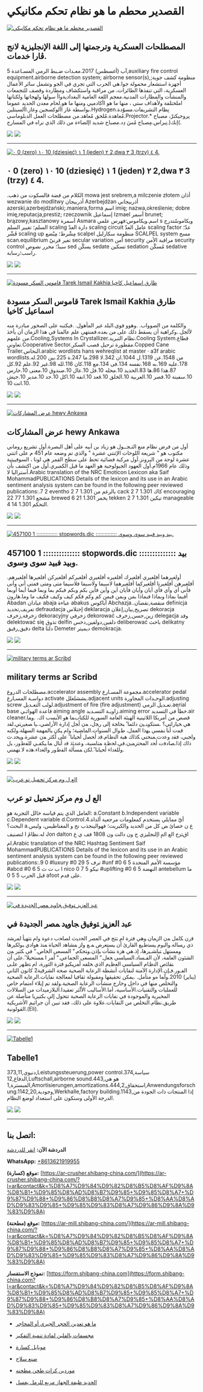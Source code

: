 # القصدير محطم ما هو نظام تحكم مكانيكي

<a href="https://swt.shibang-china.com/?l=ar&img&k=%D8%A7%D9%84%D9%82%D8%B5%D8%AF%D9%8A%D8%B1+%D9%85%D8%AD%D8%B7%D9%85+%D9%85%D8%A7+%D9%87%D9%88+%D9%86%D8%B8%D8%A7%D9%85+%D8%AA%D8%AD%D9%83%D9%85+%D9%85%D9%83%D8%A7%D9%86%D9%8A%D9%83%D9%8A" target="_blank">![القصدير محطم ما هو نظام تحكم مكانيكي](http://static.shibang-china.com/all-800x300/754.jpg)</a>

## المصطلحات العسكرية وترجمتها إلى اللغة الإنجليزية لانج ڤارا خدمات.
5 آب (أغسطس) 2017.معـدات ضـبط الرمي المسـاعدة,auxiliary fire control equipment.airborne detection system; airborne sensor(s),منظومة كشف جوية; أجهزة استشعار محمولة جوا.هي الحرب التي تجري في الجو وتشمل سائر الأعمال العسكرية، التي تنفذها الطائرات، من مراقبة واستكشاف ومطاردة وقصف للتجمعات والمنشآت والمطارات المدنية.معجم اللغة العامية البغداديةواأ سولها ولهجاتها ولكناتها املختلفة ولأهداف ستى ، منها ما هو اأكادميي ومنها ما هو.لحام معدن الحديد عموما بواسطة غاز األوكسجين وغاز.األسيتلين.Hydrogen.نِظام التشريفات.مسوّدة مُعاهدة.مُلحق مُعاهد.من مصطلحات العمل الدبلوماسي.Projector.* پروجيكترْ، مصباح )إنك(.نِبراس.مِصباح مُسَ دِد.مصباح شديد اإلضاءة من ذلك الذي نراه في المسارح.


<a href="https://whatsapp.shibangsoft.com/WhatsApp.php" target="_blank" title="WhatsApp">![](http://static.shibang-china.com/icon/whatsapp.png)</a> <a href="https://swt.shibang-china.com/?l=ar&icon&k=%D8%A7%D9%84%D9%82%D8%B5%D8%AF%D9%8A%D8%B1+%D9%85%D8%AD%D8%B7%D9%85+%D9%85%D8%A7+%D9%87%D9%88+%D9%86%D8%B8%D8%A7%D9%85+%D8%AA%D8%AD%D9%83%D9%85+%D9%85%D9%83%D8%A7%D9%86%D9%8A%D9%83%D9%8A" target="_blank">![](http://static.shibang-china.com/icon/chat-ar.png)</a>

---

<a href="https://swt.shibang-china.com/?l=ar&img&k=%D8%A7%D9%84%D9%82%D8%B5%D8%AF%D9%8A%D8%B1+%D9%85%D8%AD%D8%B7%D9%85+%D9%85%D8%A7+%D9%87%D9%88+%D9%86%D8%B8%D8%A7%D9%85+%D8%AA%D8%AD%D9%83%D9%85+%D9%85%D9%83%D8%A7%D9%86%D9%8A%D9%83%D9%8A" target="_blank">![٠ 0 (zero) ١٠ 10 (dziesięć) ١ 1 (jeden) ٢ 2,dwa ٣ 3 (trzy) ٤ 4.](http://static.shibang-china.com/all-800x300/581.jpg)</a>

## ٠ 0 (zero) ١٠ 10 (dziesięć) ١ 1 (jeden) ٢ 2,dwa ٣ 3 (trzy) ٤ 4.
.الكلام من فضة فالسكوت من ذهب mowa jest srebrem,a milczenie złotem أذان wezwanie do modlitwy أذربيجان Azerbejdżan أذربيجاني azerski,azerbejdżański;.maniera,forma اسم imię; nazwa,określenie; dobre imię,reputacja,prestiż; rzeczownik إسماعيل Izmael أسمر brunet; brązowy,kasztanowy أسمرة Asmara اسم.ويكاموس:فهرس علمي s ويكاموسّتدرج السلم؛ تغيير السلم scaling دارة العدّ scaling circuit عامل العدّ scaling factor عدّ؛ قَشْر scaling up مِشْرط؛ مِبْضع scalpel منظومة سكارلبل SCALPEL system مسح scan.equilibrium تغير قرنيّ secular variation أمن security مراقبة الأمن security control سيدْ؛ محرر نصوص sed يسكّن sedate تسكين sedation مُسكّن sedative راسب؛رسابة.


<a href="https://whatsapp.shibangsoft.com/WhatsApp.php" target="_blank" title="WhatsApp">![](http://static.shibang-china.com/icon/whatsapp.png)</a> <a href="https://swt.shibang-china.com/?l=ar&icon&k=%D8%A7%D9%84%D9%82%D8%B5%D8%AF%D9%8A%D8%B1+%D9%85%D8%AD%D8%B7%D9%85+%D9%85%D8%A7+%D9%87%D9%88+%D9%86%D8%B8%D8%A7%D9%85+%D8%AA%D8%AD%D9%83%D9%85+%D9%85%D9%83%D8%A7%D9%86%D9%8A%D9%83%D9%8A" target="_blank">![](http://static.shibang-china.com/icon/chat-ar.png)</a>

---

<a href="https://swt.shibang-china.com/?l=ar&img&k=%D8%A7%D9%84%D9%82%D8%B5%D8%AF%D9%8A%D8%B1+%D9%85%D8%AD%D8%B7%D9%85+%D9%85%D8%A7+%D9%87%D9%88+%D9%86%D8%B8%D8%A7%D9%85+%D8%AA%D8%AD%D9%83%D9%85+%D9%85%D9%83%D8%A7%D9%86%D9%8A%D9%83%D9%8A" target="_blank">![قاموس السكر مسودة Tarek Ismail Kakhia طارق اسماعيل كاخيا](http://static.shibang-china.com/all-800x300/731.jpg)</a>

## قاموس السكر مسودة Tarek Ismail Kakhia طارق اسماعيل كاخيا
والكلمة من الصوواب. .وهوو فوي.البلد غير المأهول. .فيكتبه على الصخور مبادرة منه لألجل..وكراهية أن يسقط ذلك على من بعده.فمنتهى علم عالمنا في هذا الزمان أن يأخذ من علمهم.Cooling,Systems In Crystallizer.نظام التبريد.Cooling System.قطاع تعاوني.Cooperative Sector.مقطورة ترحيل قصب السكر.Copped Cane Trailer.النحاس.arabic wordlists hans wehreqlist at master · a3f arabic wordlists.من 1548.عن 1319.ل 1044.ان 342.لا 298.ما 247.ة 225.بين 200.له 178.عليه 169.به 168.نفسه 134.فى 134.مع 118.كان 116.لله 98.غير 92.علم 92.كل 87.ھذا 86.ھا 83.الحديد 10.محله 10.فل 10.عال 10.صندوق 10.معنى 10.حارس 10.سفينة 10.قصر 10.العربية 10.الخلق 10.قعد 10.انفه 10.اكل 10.جد 10.مدير 10.جيش 10.انت 10.


<a href="https://whatsapp.shibangsoft.com/WhatsApp.php" target="_blank" title="WhatsApp">![](http://static.shibang-china.com/icon/whatsapp.png)</a> <a href="https://swt.shibang-china.com/?l=ar&icon&k=%D8%A7%D9%84%D9%82%D8%B5%D8%AF%D9%8A%D8%B1+%D9%85%D8%AD%D8%B7%D9%85+%D9%85%D8%A7+%D9%87%D9%88+%D9%86%D8%B8%D8%A7%D9%85+%D8%AA%D8%AD%D9%83%D9%85+%D9%85%D9%83%D8%A7%D9%86%D9%8A%D9%83%D9%8A" target="_blank">![](http://static.shibang-china.com/icon/chat-ar.png)</a>

---

<a href="https://swt.shibang-china.com/?l=ar&img&k=%D8%A7%D9%84%D9%82%D8%B5%D8%AF%D9%8A%D8%B1+%D9%85%D8%AD%D8%B7%D9%85+%D9%85%D8%A7+%D9%87%D9%88+%D9%86%D8%B8%D8%A7%D9%85+%D8%AA%D8%AD%D9%83%D9%85+%D9%85%D9%83%D8%A7%D9%86%D9%8A%D9%83%D9%8A" target="_blank">![عرض المشاركات hewy Ankawa](http://static.shibang-china.com/all-800x300/1530.jpg)</a>

## عرض المشاركات hewy Ankawa
أول من فرض نظام منع التـجــول هو زياد بن أبيه على أهل البصرة.أول تشريع روماني مكتوب هو &quot; شريعة اللوحات الإثنتي عشرة &quot; والذي تم وضعه عام 451 م على اثنتي عشرة لوحة من البرونز.أول مركبة فضائية تحط على سطح القمر هي لونا ، السوفييتية وذلك عام 1966م.أول العهود الجيولوجية هو العهد ما قبل الكمبري.أول من اكتشف بأن أستراليا لا.Arabic translation of the NRC Emoticon Lexicon aka Saif MohammadPUBLICATIONS   Details of the lexicon and its use in an Arabic sentiment analysis system can be found in the following peer reviewed publications:.7 2 eventho بالرغم من 1.301 7 2 cack كاك 1.301 7 2 encouraging مشجع 1.301 77 22 brewed يخمر 1.301 21 6 tekken تيكين 1.301 7 2 manageable التحكم 1.301 14 4.


<a href="https://whatsapp.shibangsoft.com/WhatsApp.php" target="_blank" title="WhatsApp">![](http://static.shibang-china.com/icon/whatsapp.png)</a> <a href="https://swt.shibang-china.com/?l=ar&icon&k=%D8%A7%D9%84%D9%82%D8%B5%D8%AF%D9%8A%D8%B1+%D9%85%D8%AD%D8%B7%D9%85+%D9%85%D8%A7+%D9%87%D9%88+%D9%86%D8%B8%D8%A7%D9%85+%D8%AA%D8%AD%D9%83%D9%85+%D9%85%D9%83%D8%A7%D9%86%D9%8A%D9%83%D9%8A" target="_blank">![](http://static.shibang-china.com/icon/chat-ar.png)</a>

---

<a href="https://swt.shibang-china.com/?l=ar&img&k=%D8%A7%D9%84%D9%82%D8%B5%D8%AF%D9%8A%D8%B1+%D9%85%D8%AD%D8%B7%D9%85+%D9%85%D8%A7+%D9%87%D9%88+%D9%86%D8%B8%D8%A7%D9%85+%D8%AA%D8%AD%D9%83%D9%85+%D9%85%D9%83%D8%A7%D9%86%D9%8A%D9%83%D9%8A" target="_blank">![457100 1 :::::::::::::: stopwords.dic :::::::::::::: بيد وبيد فبيد سوى وسوى.](http://static.shibang-china.com/all-800x300/56.jpg)</a>

## 457100 1 :::::::::::::: stopwords.dic :::::::::::::: بيد وبيد فبيد سوى وسوى.
.أولغيرهما أفلغيري أفلغيرك أفلغيره أفلغيري أفلغيركم أفلغيركن أفلغيرها أفلغيرهم أفلغيرهن أفلغيرنا أفلغيركما أفلغيرهما لاسيما ولاسيما فلاسيما متى ومتى فمتى أنى وأنى فأنى أي وأي فأي أيان وأيان فأيان أين وأين فأين بكم وبكم فبكم بما وبما فبما أبما أوبما أفبما بماذا وبماذا فبماذا بمن وبمن فبمن كم وكم فكم كيف وكيف فكيف ما وما.هارون Abadan عبادان abaja عباءة abakus أباكوس Abchazja..منقصة,نقصان definicja تعريف,تحديد defraudacja إختلاس deklaracja تصريح,بيان,إعلان dekoracja زخرفة,زخرف dekoracyjny زخرفي dekorować زين,حسن,زخرف delegacja وفد delektować się تذوق delfin دلفين,دولفين,دخس deliberować باحث delikatny دقيق,رقيق delta دلتا Demeter ديميتر demokracja.


<a href="https://whatsapp.shibangsoft.com/WhatsApp.php" target="_blank" title="WhatsApp">![](http://static.shibang-china.com/icon/whatsapp.png)</a> <a href="https://swt.shibang-china.com/?l=ar&icon&k=%D8%A7%D9%84%D9%82%D8%B5%D8%AF%D9%8A%D8%B1+%D9%85%D8%AD%D8%B7%D9%85+%D9%85%D8%A7+%D9%87%D9%88+%D9%86%D8%B8%D8%A7%D9%85+%D8%AA%D8%AD%D9%83%D9%85+%D9%85%D9%83%D8%A7%D9%86%D9%8A%D9%83%D9%8A" target="_blank">![](http://static.shibang-china.com/icon/chat-ar.png)</a>

---

<a href="https://swt.shibang-china.com/?l=ar&img&k=%D8%A7%D9%84%D9%82%D8%B5%D8%AF%D9%8A%D8%B1+%D9%85%D8%AD%D8%B7%D9%85+%D9%85%D8%A7+%D9%87%D9%88+%D9%86%D8%B8%D8%A7%D9%85+%D8%AA%D8%AD%D9%83%D9%85+%D9%85%D9%83%D8%A7%D9%86%D9%8A%D9%83%D9%8A" target="_blank">![military terms ar Scribd](http://static.shibang-china.com/all-800x300/1498.jpg)</a>

## military terms ar Scribd
مصطلحات الدروع.accelerator assembly مجموعة المسـارع.accelerator pedal دواسـة المسـارع activate يششلغلل.adjacent units الوحـدات المجاورة.adjusting screw لولب التعـديل.adjustment of fire (fire adjustment) تعـديل الرمي.aerial base قاعدة الهوائـي aiming angle زاويـة التسـديد.aiming error خطأ في التسديد.air cleaner.قصص من أمريكا اللاتينية الهيئة العامة السورية للكتابﻤﺎ ﻫﻭ ﺍﻷﻨﺴﺏ ﻟﻙ. .ﻭﻤﺎ ﻫﻲ ﺨﻴﺎﺭﺍﺘﻲ؟ .ﺴﺘﻜﻭﻨ.ﻴﻥ ﺩﺍﺌﻤﺎﹰ ﺒﺤﺎﺠﺔ ﺇﻟﻰ ﺭﺠل، ﻤﻥ ﺃﺠل ﺇﺩﺍﺭﺓ ﺍﻷﺭﺍﻀﻲ،.ﻴﺎ ﺼﻐﻴﺭﺘﻲ.ﻟﻘﺩ ﻗﻤﺕ ﺃﻨﺎ ﻨﻔﺴﻲ ﺒﻬﺫﺍ ﺍﻟﻌﻤل، ﻁﻭﺍل ﺍﻟﺴﻨﻭﺍﺕ.ﺍﻟﻤﺎﻀﻴﺔ؛ ﻭﻟﻡ ﻴﻜﻥ ﺒﺎﻟﻤﻬﻤﺔ ﺍﻟﺴﻬﻠﺔ.ﻭﻟﻜﻨﻪ ﻭﺍﺠﺒﻲ، ﻓﻘﺩ ﻭﻋﺩﺕ.ﻤﻨﺤﻨﻲ ﻜﺫﻟﻙ ﻫﺒﺔ ﺍﻟﻨﻅﺎﻡ.ﻗﺩ ﺃﺤﺼل ﺃﺤﻴﺎﻨﺎﹰ ﻋﻠﻰ ﺃﻜﺜﺭ ﻤﻥ ﻋﺸﺭﺓ.ﻭﻴﺤﺩ.ﺙ ﺫﻟﻙ ﺇﺫﺍ.ﺼﺎﺩﻓﺕ ﺃﺤﺩ ﺍﻟﻤﺤﺘﺭﻤﻴﻥ.ﻓﻲ.ﻟﺤﻅﺔ ﻤﻨﺎﺴﺒﺔ، ﻭﻋﻨﺩﺌﺫ ﻗﺩ ﺃﻨﺎل ﻤﺎ.ﻴﻜﻔـﻲ ﻟﻠﻔﻁﻭﺭ، ﺒل ﻭﻟﻠﻐﺩﺍﺀ ﺃﺤﻴﺎﻨﺎﹰ.ﻟﻜﻥ ﻤﺴﺄﻟﺔ ﺍﻟﻔﻁﻭﺭ ﻭﺍﻟﻐﺩﺍﺀ.ﻫﺫﻩ ﻻ ﺘﻬﻤﻨﻲ.


<a href="https://whatsapp.shibangsoft.com/WhatsApp.php" target="_blank" title="WhatsApp">![](http://static.shibang-china.com/icon/whatsapp.png)</a> <a href="https://swt.shibang-china.com/?l=ar&icon&k=%D8%A7%D9%84%D9%82%D8%B5%D8%AF%D9%8A%D8%B1+%D9%85%D8%AD%D8%B7%D9%85+%D9%85%D8%A7+%D9%87%D9%88+%D9%86%D8%B8%D8%A7%D9%85+%D8%AA%D8%AD%D9%83%D9%85+%D9%85%D9%83%D8%A7%D9%86%D9%8A%D9%83%D9%8A" target="_blank">![](http://static.shibang-china.com/icon/chat-ar.png)</a>

---

<a href="https://swt.shibang-china.com/?l=ar&img&k=%D8%A7%D9%84%D9%82%D8%B5%D8%AF%D9%8A%D8%B1+%D9%85%D8%AD%D8%B7%D9%85+%D9%85%D8%A7+%D9%87%D9%88+%D9%86%D8%B8%D8%A7%D9%85+%D8%AA%D8%AD%D9%83%D9%85+%D9%85%D9%83%D8%A7%D9%86%D9%8A%D9%83%D9%8A" target="_blank">![الع ل وم مركز تحميل تو عرب](http://static.shibang-china.com/all-800x300/810.jpg)</a>

## الع ل وم مركز تحميل تو عرب
العامل الذي يتم قياسه خالل التجربة هو: a.Constant b.Independent variable c.Dependent variable d.Control.4.أيّ ممايلي يستخدم كمعلومات مرجعية ألداة البحث؟ a.ع ن خصائ ﺺ كل من الحديد والكبريت؛ فهوالينجذب نح و المغناطيس، وليس له.نظامً ا لتصنيف Jon dalton اقﱰح الع اﱂ اإلنجليزي ج ون دالت ون 1808 فف ي ع ام.Arabic translation of the NRC Hashtag Sentiment Saif MohammadPUBLICATIONS   Details of the lexicon and its use in an Arabic sentiment analysis system can be found in the following peer reviewed publications:.9 0 #luxury #ترف 5 29 0 #unf #مؤسسة الأمم المتحدة 5 6 0 #abcd #ا ب ت ث 5 6 0 nico نيكو 5 7 0 #uplifting #النهضة 5 6 0 antebellum ما قبل الحرب 5 5 0 afoot على قدم.


<a href="https://whatsapp.shibangsoft.com/WhatsApp.php" target="_blank" title="WhatsApp">![](http://static.shibang-china.com/icon/whatsapp.png)</a> <a href="https://swt.shibang-china.com/?l=ar&icon&k=%D8%A7%D9%84%D9%82%D8%B5%D8%AF%D9%8A%D8%B1+%D9%85%D8%AD%D8%B7%D9%85+%D9%85%D8%A7+%D9%87%D9%88+%D9%86%D8%B8%D8%A7%D9%85+%D8%AA%D8%AD%D9%83%D9%85+%D9%85%D9%83%D8%A7%D9%86%D9%8A%D9%83%D9%8A" target="_blank">![](http://static.shibang-china.com/icon/chat-ar.png)</a>

---

<a href="https://swt.shibang-china.com/?l=ar&img&k=%D8%A7%D9%84%D9%82%D8%B5%D8%AF%D9%8A%D8%B1+%D9%85%D8%AD%D8%B7%D9%85+%D9%85%D8%A7+%D9%87%D9%88+%D9%86%D8%B8%D8%A7%D9%85+%D8%AA%D8%AD%D9%83%D9%85+%D9%85%D9%83%D8%A7%D9%86%D9%8A%D9%83%D9%8A" target="_blank">![ﻋﺒﺩ ﺍﻟﻌﺯﻴﺯ ﺘﻭﻓﻴﻕ ﺠﺎﻭﻴﺩ ﻤﺼﺭ ﺍﻟﺠﺩﻴﺩﺓ ﻓﻲ](http://static.shibang-china.com/all-800x300/962.jpg)</a>

## ﻋﺒﺩ ﺍﻟﻌﺯﻴﺯ ﺘﻭﻓﻴﻕ ﺠﺎﻭﻴﺩ ﻤﺼﺭ ﺍﻟﺠﺩﻴﺩﺓ ﻓﻲ
ﻗﺭﻥ ﻜﺎﻤل ﻤﻥ ﺍﻟﺯﻤﺎﻥ.ﻭﻫﻲ ﻓﺘﺭﺓ ﻟﻡ ﺘﺘﺢ ﻓﻲ ﺍﻟﻌﺼﺭ ﺍﻟﺤﺩﻴﺙ ﻟﺼﺎﺤﺏ ﺩﻋﻭﺓ ﻭﻟﻡ ﺘﺘﻬﻴﺄ ﻟﻤﺭﺸﺩ ﺫﻱ ﺭﺴﺎﻟﺔ.ﻭﺍﻟﻴﻭﻡ ﻴﺴﺘﻁﻴﻊ ﺍﻟﻘﺎﺭﺉ ﺃﻥ ﻴﺴﺘﻌﺭﺽ ﻤ.ﻊ ﻭﻟﺯ ﻤﺸﺎﻫﺩ ﺍﻟﺤﻴﺎﺓ ﻤﻨﺫ ﻫﻭﺍﺩﻱ ﺒﻭﺍﻜﻴﺭﻫﺎ ﻭﻤﺴﺘﻬل ﺘﺒﺎﺸـﻴﺭﻫﺎ، ﺇﺫ.ﻫﻲ ﻫﺯﺓ ﻨﺸﺄﺕ ﺒﺈﺫﻥ.ﻭﺘﺤﻜﻡ.&quot; ﺍﻟﻤﺴﻌﻰ ﺍﻟﺨﺎﺹ.&quot; ﻓﻲ ﻜﺜﻴﺭ ﻤﻥ ﺍﻟﺸﺌﻭﻥ ﺍﻟﻌﺎﻤﺔ، ﻷﻥ ﺍﻟﻔـﺴﺎﺩ.ﺍﻟﺴﻴﺎﺴﻲ ﺠﻌل.&quot; ﺍﻟﻤﺴﻌﻰ ﺍﻟﺠﻤﺎﻋﻲ.&quot; ﺃﻤﺭ ﺍ ﻤﺴﺘﺤﻴﻼﹰ.ﻋﻠﻰ ﺃﻥ ﻨﻘﺎﺌﺹ ﺍﻟﻨﻅﺎﻡ ﺍﻟﺴﻴﺎﺴﻲ ﺍﻟﻌﻅﻴﻡ ﺍﻟﺫﻱ ﺨﻠﻔﻪ ﺃﻤﺭﻴﻜﻴﻭ ﻓﺘﺭﺓ ﺍﻟﺜﻭﺭﺓ، ﻟﻡ ﺘﻅﻬﺭ ﻋﻠـﻰ ﺍﻟﻔـﻭﺭ.ﻓـﺈﻥ.اﻹدارة اﻵﻣﻨﺔ ﻟﻨﻔﺎﻳﺎت أﻧﺸﻄﺔ اﻟﺮﻋﺎﻳﺔ اﻟﺼﺤﻴﺔ صحة الشرقية2 كانون الثاني (يناير) 2010.وآﻤﺎ هﻮ ﻣﺘﺄﻣﻞ. .ﻳﻤﻜﻦ ﺗﺤﻘﻴﻘﻬﺎ وﻣﻘﺒﻮﻟﺔ ﺛﻘﺎﻓﻴﺎ ﻟﻤﻌﺎﻟﺠﺔ ﻧﻔﺎﻳﺎت.اﻟﺮﻋﺎﻳﺔ اﻟﺼﺤﻴﺔ واﻟﺘﺨﻠﺺ ﻣﻨﻬﺎ ﻓﻲ داﺧﻞ وﺧﺎرج ﻣﻨﺸﺂت اﻟﺮﻋﺎﻳﺔ اﻟﺼﺤﻴﺔ.وﻟﻘﺪ ﺗﻢ إﻳﻼء اهﺘﻤﺎم ﺧﺎص ﻟﻠﻌﻤﻠﻴﺎت واﻟﺘﻘﻨﻴﺎت.اﻷﺳﺎﺳﻴﺔ، أﻣﺎ.اﻷﺳﺎﻟﻴﺐ اﻷآﺜﺮ ﺗﻌﻘﻴﺪا.اﻟﺒﻼزﻣﻴﺪات ﻣﻦ اﻟﺴﻼﻻت اﻟﻤﺨﺒﺮﻳﺔ واﻟﻤﻮﺟﻮدة ﻓﻲ ﻧﻔﺎﻳﺎت اﻟﺮﻋﺎﻳﺔ اﻟﺼﺤﻴﺔ ﺗﺘﺤﻮل إﻟﻰ ﺑﻜﺘﻴﺮﻳﺎ ﻣﺘﺄﺻﻠﺔ ﻋﻦ ﻃﺮﻳﻖ.ﻧﻈﺎم.اﻟﺘﺨﻠﺺ ﻣﻦ اﻟﻨﻔﺎﻳﺎت.ﻋﻼوة ﻋﻠﻰ ذﻟﻚ، ﻓﻘﺪ ﺗﺒﻴﻦ أن ﺟﺮاﺛﻴﻢ اﻷﺷﺮﻳﻜﻴﺔ اﻟﻘﻮﻟﻮﻧﻴﺔ.(Eli).


<a href="https://whatsapp.shibangsoft.com/WhatsApp.php" target="_blank" title="WhatsApp">![](http://static.shibang-china.com/icon/whatsapp.png)</a> <a href="https://swt.shibang-china.com/?l=ar&icon&k=%D8%A7%D9%84%D9%82%D8%B5%D8%AF%D9%8A%D8%B1+%D9%85%D8%AD%D8%B7%D9%85+%D9%85%D8%A7+%D9%87%D9%88+%D9%86%D8%B8%D8%A7%D9%85+%D8%AA%D8%AD%D9%83%D9%85+%D9%85%D9%83%D8%A7%D9%86%D9%8A%D9%83%D9%8A" target="_blank">![](http://static.shibang-china.com/icon/chat-ar.png)</a>

---

<a href="https://swt.shibang-china.com/?l=ar&img&k=%D8%A7%D9%84%D9%82%D8%B5%D8%AF%D9%8A%D8%B1+%D9%85%D8%AD%D8%B7%D9%85+%D9%85%D8%A7+%D9%87%D9%88+%D9%86%D8%B8%D8%A7%D9%85+%D8%AA%D8%AD%D9%83%D9%85+%D9%85%D9%83%D8%A7%D9%86%D9%8A%D9%83%D9%8A" target="_blank">![Tabelle1](http://static.shibang-china.com/all-800x300/1471.jpg)</a>

## Tabelle1
373,دنيوي,11,Leistungssteuerung,power control.374,سياسة الدفاع,12,Luftschall,airborne sound.443,هو هي المبسترة,1,Amortisierungen,amortizations.444,استحقاق,2,Anwendungsforschung.1142,وجودية,20,Werkhalle,factory building.1143,إذا المنتجات ذات الجودة من الدرجة الأولى وسنكون على استعداد لوضع النظام.

<a href="https://whatsapp.shibangsoft.com/WhatsApp.php" target="_blank" title="WhatsApp">![](http://static.shibang-china.com/icon/whatsapp.png)</a> <a href="https://swt.shibang-china.com/?l=ar&icon&k=%D8%A7%D9%84%D9%82%D8%B5%D8%AF%D9%8A%D8%B1+%D9%85%D8%AD%D8%B7%D9%85+%D9%85%D8%A7+%D9%87%D9%88+%D9%86%D8%B8%D8%A7%D9%85+%D8%AA%D8%AD%D9%83%D9%85+%D9%85%D9%83%D8%A7%D9%86%D9%8A%D9%83%D9%8A" target="_blank">![](http://static.shibang-china.com/icon/chat-ar.png)</a>

---
## اتصل بنا:

**الدردشة الآن:** [انقر للدردشة](https://swt.shibang-china.com?l=ar&contact&k=%D8%A7%D9%84%D9%82%D8%B5%D8%AF%D9%8A%D8%B1+%D9%85%D8%AD%D8%B7%D9%85+%D9%85%D8%A7+%D9%87%D9%88+%D9%86%D8%B8%D8%A7%D9%85+%D8%AA%D8%AD%D9%83%D9%85+%D9%85%D9%83%D8%A7%D9%86%D9%8A%D9%83%D9%8A)

**WhatsApp:**  [+8613621919955](https://whatsapp.shibangsoft.com/WhatsApp.php)

**موقع (كسارة):** [https://ar-crusher.shibang-china.com/](https://ar-crusher.shibang-china.com/?l=ar&contact&k=%D8%A7%D9%84%D9%82%D8%B5%D8%AF%D9%8A%D8%B1+%D9%85%D8%AD%D8%B7%D9%85+%D9%85%D8%A7+%D9%87%D9%88+%D9%86%D8%B8%D8%A7%D9%85+%D8%AA%D8%AD%D9%83%D9%85+%D9%85%D9%83%D8%A7%D9%86%D9%8A%D9%83%D9%8A)

**موقع (مطحنة):** [https://ar-mill.shibang-china.com/](https://ar-mill.shibang-china.com/?l=ar&contact&k=%D8%A7%D9%84%D9%82%D8%B5%D8%AF%D9%8A%D8%B1+%D9%85%D8%AD%D8%B7%D9%85+%D9%85%D8%A7+%D9%87%D9%88+%D9%86%D8%B8%D8%A7%D9%85+%D8%AA%D8%AD%D9%83%D9%85+%D9%85%D9%83%D8%A7%D9%86%D9%8A%D9%83%D9%8A)

**نموذج الاستفسار:** [https://form.shibang-china.com](https://form.shibang-china.com?l=ar&contact&k=%D8%A7%D9%84%D9%82%D8%B5%D8%AF%D9%8A%D8%B1+%D9%85%D8%AD%D8%B7%D9%85+%D9%85%D8%A7+%D9%87%D9%88+%D9%86%D8%B8%D8%A7%D9%85+%D8%AA%D8%AD%D9%83%D9%85+%D9%85%D9%83%D8%A7%D9%86%D9%8A%D9%83%D9%8A)

* [ما هو تعدين الحجر الجيري أو المحاجر](../24/%D9%85%D8%A7%20%D9%87%D9%88%20%D8%AA%D8%B9%D8%AF%D9%8A%D9%86%20%D8%A7%D9%84%D8%AD%D8%AC%D8%B1%20%D8%A7%D9%84%D8%AC%D9%8A%D8%B1%D9%8A%20%D8%A3%D9%88%20%D8%A7%D9%84%D9%85%D8%AD%D8%A7%D8%AC%D8%B1.md)

* [مجسمات بالفلين لمادة تنمية التفكير](../21/%D9%85%D8%AC%D8%B3%D9%85%D8%A7%D8%AA%20%D8%A8%D8%A7%D9%84%D9%81%D9%84%D9%8A%D9%86%20%D9%84%D9%85%D8%A7%D8%AF%D8%A9%20%D8%AA%D9%86%D9%85%D9%8A%D8%A9%20%D8%A7%D9%84%D8%AA%D9%81%D9%83%D9%8A%D8%B1.md)

* [موبايل كسارة](../21/%D9%85%D9%88%D8%A8%D8%A7%D9%8A%D9%84%20%D9%83%D8%B3%D8%A7%D8%B1%D8%A9.md)

* [صنع سلاح](../22/%D8%B5%D9%86%D8%B9%20%D8%B3%D9%84%D8%A7%D8%AD.md)

* [موردين كرات طحن مطحنه](../21/%D9%85%D9%88%D8%B1%D8%AF%D9%8A%D9%86%20%D9%83%D8%B1%D8%A7%D8%AA%20%D8%B7%D8%AD%D9%86%20%D9%85%D8%B7%D8%AD%D9%86%D9%87.md)

* [الحديد ظيفة الجهاز مربع للرمل يغسل](../24/%D8%A7%D9%84%D8%AD%D8%AF%D9%8A%D8%AF%20%D8%B8%D9%8A%D9%81%D8%A9%20%D8%A7%D9%84%D8%AC%D9%87%D8%A7%D8%B2%20%D9%85%D8%B1%D8%A8%D8%B9%20%D9%84%D9%84%D8%B1%D9%85%D9%84%20%D9%8A%D8%BA%D8%B3%D9%84.md)